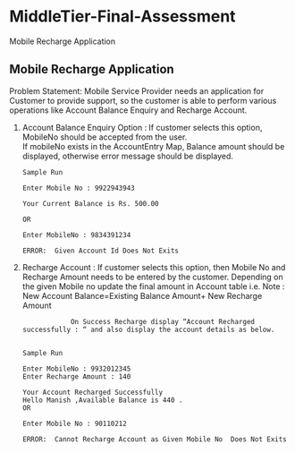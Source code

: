 # MiddleTier-Final-Assessment
Mobile Recharge Application 

## Mobile Recharge Application

Problem Statement: Mobile Service Provider needs an application for Customer to provide support, so the customer is able to perform various operations like Account Balance Enquiry and Recharge Account. 
1.	Account Balance Enquiry Option	:
        If customer selects this option, MobileNo should be accepted from the user.  
        If mobileNo exists in the AccountEntry Map, Balance amount should be displayed, otherwise error message should be displayed.



        Sample Run

        Enter Mobile No : 9922943943

        Your Current Balance is Rs. 500.00

        OR

        Enter MobileNo : 9834391234

        ERROR:  Given Account Id Does Not Exits

2. 	Recharge Account : 
        If customer selects this option, then Mobile No and Recharge Amount needs to be entered by the customer.
        Depending on the given Mobile no update the final amount in Account table i.e.
        Note :  New Account Balance=Existing Balance Amount+ New Recharge Amount

                    On Success Recharge display “Account Recharged successfully : “ and also display the account details as below.


        Sample Run

        Enter MobileNo : 9932012345
        Enter Recharge Amount : 140

        Your Account Recharged Successfully 
        Hello Manish ,Available Balance is 440 .
        OR

        Enter Mobile No : 90110212

        ERROR:  Cannot Recharge Account as Given Mobile No  Does Not Exits
